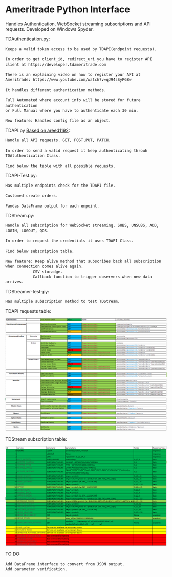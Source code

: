 # Ameritrade Python Interface
Handles Authentication, WebSocket streaming subscriptions and API requests. 
Developed on Windows Spyder. 

TDAuthentication.py:

    Keeps a valid token access to be used by TDAPI(endpoint requests).
    
    In order to get client_id, redirect_uri you have to register API client at https://developer.tdameritrade.com
    
    There is an explaining video on how to register your API at Ameritrade: https://www.youtube.com/watch?v=qJ94sSyPGBw 
    
    It handles different authentication methods.
    
    Full Automated where account info will be stored for future authentication 
    or Full Manual where you have to authenticate each 30 min.
  
    New feature: Handles config file as an object.
    
TDAPI.py [Based on areed1192](https://github.com/areed1192/td-ameritrade-python-api):

    Handle all API requests. GET, POST,PUT, PATCH.
  
    In order to send a valid request it keep authenticating throuh TDAtuthentication Class.
  
    Find below the table with all possible requests.
   
 
TDAPI-Test.py:

    Has multiple endpoints check for the TDAPI file.
  
    Customed create orders.
    
    Pandas DataFrame output for each enpoint.
  
TDStream.py:

    Handle all subscription for WebSocket streaming. SUBS, UNSUBS, ADD, LOGIN, LOGOUT, QOS.
  
    In order to request the credentials it uses TDAPI Class.
  
    Find below subscription table.
    
    New feature: Keep alive method that subscribes back all subscription when connection comes alive again.
                CSV storadge. 
                Callback function to trigger observers when new data arrives.
 
TDStreamer-test-py:

    Has multiple subscription method to test TDStream.

TDAPI requests table:

![Screenshot](TDAPITable.png)

TDStream subscription table:

![Screenshot](TDStreamerTable.png)

TO DO: 

    Add DataFrame interface to convert from JSON output.
    Add parameter verification.
             
 
